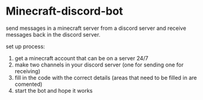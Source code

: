 # Minecraft-discord-bot
send messages in a minecraft server from a discord server and receive messages back in the discord server.

set up process:

1. get a minecraft account that can be on a server 24/7
2. make two channels in your discord server (one for sending one for receiving)
3. fill in the code with the correct details (areas that need to be filled in are comented)
4. start the bot and hope it works
